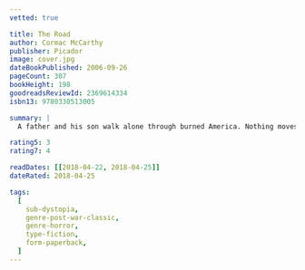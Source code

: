 ```yaml
---
vetted: true

title: The Road
author: Cormac McCarthy
publisher: Picador
image: cover.jpg
dateBookPublished: 2006-09-26
pageCount: 307
bookHeight: 198
goodreadsReviewId: 2369614334
isbn13: 9780330513005

summary: |
  A father and his son walk alone through burned America. Nothing moves in the ravaged landscape save the ash on the wind. It is cold enough to crack stones, and when the snow falls it is gray. The sky is dark. Their destination is the coast, although they don’t know what, if anything, awaits them there. They have nothing; just a pistol to defend themselves against the lawless bands that stalk the road, the clothes they are wearing, a cart of scavenged food—and each other.

rating5: 3
rating7: 4

readDates: [[2018-04-22, 2018-04-25]]
dateRated: 2018-04-25

tags:
  [
    sub-dystopia,
    genre-post-war-classic,
    genre-horror,
    type-fiction,
    form-paperback,
  ]
---
```

